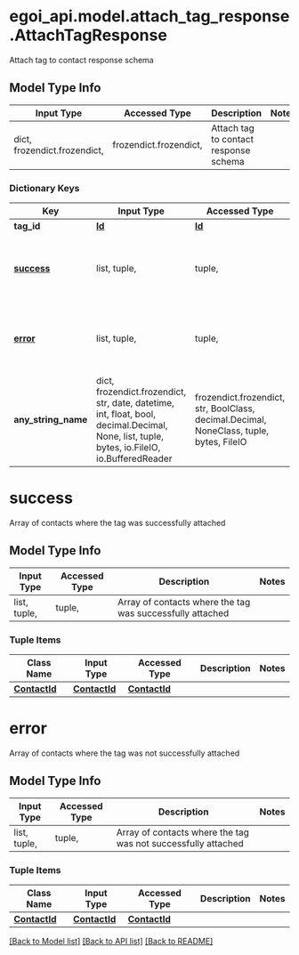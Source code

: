 # egoi_api.model.attach_tag_response.AttachTagResponse

Attach tag to contact response schema

## Model Type Info
Input Type | Accessed Type | Description | Notes
------------ | ------------- | ------------- | -------------
dict, frozendict.frozendict,  | frozendict.frozendict,  | Attach tag to contact response schema | 

### Dictionary Keys
Key | Input Type | Accessed Type | Description | Notes
------------ | ------------- | ------------- | ------------- | -------------
**tag_id** | [**Id**](Id.md) | [**Id**](Id.md) |  | [optional] 
**[success](#success)** | list, tuple,  | tuple,  | Array of contacts where the tag was successfully attached | [optional] 
**[error](#error)** | list, tuple,  | tuple,  | Array of contacts where the tag was not successfully attached | [optional] 
**any_string_name** | dict, frozendict.frozendict, str, date, datetime, int, float, bool, decimal.Decimal, None, list, tuple, bytes, io.FileIO, io.BufferedReader | frozendict.frozendict, str, BoolClass, decimal.Decimal, NoneClass, tuple, bytes, FileIO | any string name can be used but the value must be the correct type | [optional]

# success

Array of contacts where the tag was successfully attached

## Model Type Info
Input Type | Accessed Type | Description | Notes
------------ | ------------- | ------------- | -------------
list, tuple,  | tuple,  | Array of contacts where the tag was successfully attached | 

### Tuple Items
Class Name | Input Type | Accessed Type | Description | Notes
------------- | ------------- | ------------- | ------------- | -------------
[**ContactId**](ContactId.md) | [**ContactId**](ContactId.md) | [**ContactId**](ContactId.md) |  | 

# error

Array of contacts where the tag was not successfully attached

## Model Type Info
Input Type | Accessed Type | Description | Notes
------------ | ------------- | ------------- | -------------
list, tuple,  | tuple,  | Array of contacts where the tag was not successfully attached | 

### Tuple Items
Class Name | Input Type | Accessed Type | Description | Notes
------------- | ------------- | ------------- | ------------- | -------------
[**ContactId**](ContactId.md) | [**ContactId**](ContactId.md) | [**ContactId**](ContactId.md) |  | 

[[Back to Model list]](../../README.md#documentation-for-models) [[Back to API list]](../../README.md#documentation-for-api-endpoints) [[Back to README]](../../README.md)

